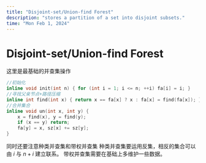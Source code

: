 ```yaml
---
title: "Disjoint-set/Union-find Forest"
description: "stores a partition of a set into disjoint subsets."
time: "Mon Feb 1, 2024"
---
```


# Disjoint-set/Union-find Forest

这里是最基础的并查集操作

```cpp
//初始化
inline void init(int n) { for (int i = 1; i <= n; ++i) fa[i] = i; }
//寻找父亲节点+路径压缩
inline int find(int x) { return x == fa[x] ? x : fa[x] = find(fa[x]); }
//合并集合
inline void un(int x, int y) {
    x = find(x), y = find(y);
    if (x == y) return;
    fa[y] = x, sz[x] += sz[y];
}
```

同时还要注意种类并查集和带权并查集
种类并查集要运用反集，相反的集合可以由 $i$ 与 $n+i$ 建立联系。
带权并查集需要在基础上多维护一些数据。
